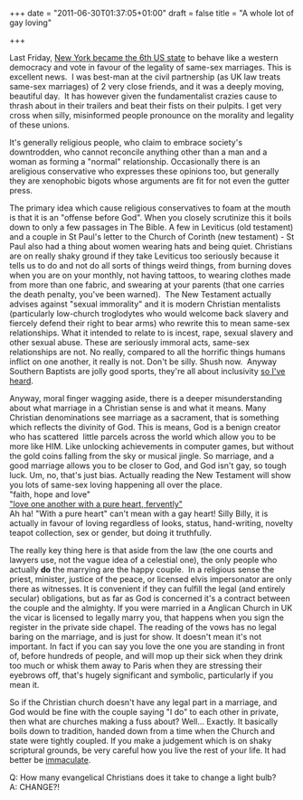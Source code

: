 +++
date = "2011-06-30T01:37:05+01:00"
draft = false
title = "A whole lot of gay loving"

+++

<p>Last Friday, <a href="http://en.wikipedia.org/wiki/Same-sex_marriage_in_New_York">New York became the 6th US state</a> to behave like a western democracy and vote in favour of the legality of same-sex marriages. This is excellent news.&#160; I was best-man at the civil partnership (as UK law treats same-sex marriages) of 2 very close friends, and it was a deeply moving, beautiful day.&#160; It has however given the fundamentalist crazies cause to thrash about in their trailers and beat their fists on their pulpits. I get very cross when silly, misinformed people pronounce on the morality and legality of these unions.</p>

<p>It's generally religious people, who claim to embrace society's downtrodden, who cannot reconcile anything other than a man and a woman as forming a "normal" relationship. Occasionally there is an areligious conservative who expresses these opinions too, but generally they are xenophobic bigots whose arguments are fit for not even the gutter press.</p>

<p>The primary idea which cause religious conservatives to foam at the mouth is that it is an "offense before God". When you closely scrutinize this it boils down to only a few passages in The Bible. A few in Leviticus (old testament) and a couple in St Paul's letter to the Church of Corinth (new testament) - St Paul also had a thing about women wearing hats and being quiet. Christians are on really shaky ground if they take Leviticus too seriously because it tells us to do and not do all sorts of things weird things, from burning doves when you are on your monthly, not having tattoos, to wearing clothes made from more than one fabric, and swearing at your parents (that one carries the death penalty, you've been warned).&#160; The New Testament actually advises against "sexual immorality" and it is modern Christian mentalists (particularly low-church troglodytes who would welcome back slavery and fiercely defend their right to bear arms) who rewrite this to mean same-sex relationships. What it intended to relate to is incest, rape, sexual slavery and other sexual abuse. These are seriously immoral acts, same-sex relationships are not. No really, compared to all the horrific things humans inflict on one another, it really is not. Don't be silly. Shush now.&#160; Anyway Southern Baptists are jolly good sports, they're all about inclusivity <a href="http://stopbaptistpredators.org/index.ht">so I've heard</a>.</p>

<p>Anyway, moral finger wagging aside, there is a deeper misunderstanding about what marriage in a Christian sense is and what it means. Many Christian denominations see marriage as a sacrament, that is something which reflects the divinity of God. This is means, God is a benign creator who has scattered&#160; little parcels across the world which allow you to be more like HIM. Like unlocking achievements in computer games, but without the gold coins falling from the sky or musical jingle. So marriage, and a good marriage allows you to be closer to God, and God isn't gay, so tough luck. Um, no, that's just bias. Actually reading the New Testament will show you lots of same-sex loving happening all over the place.<br />"faith, hope and love"<br /><a href="http://www.youtube.com/watch?v=s74n4yKwWjw">"love one another with a pure heart, fervently"</a><br />Ah ha! "With a pure heart" can't mean with a gay heart! Silly Billy, it is actually in favour of loving regardless of looks, status, hand-writing, novelty teapot collection, sex or gender, but doing it truthfully.</p>

<p>The really key thing here is that aside from the law (the one courts and lawyers use, not the vague idea of a celestial one), the only people who actually <strong>do</strong> the marrying are the happy couple.&#160; In a religious sense the priest, minister, justice of the peace, or licensed elvis impersonator are only there as witnesses. It is convenient if they can fulfill the legal (and entirely secular) obligations, but as far as God is concerned it's a contract between the couple and the almighty. If you were married in a Anglican Church in UK the vicar is licensed to legally marry you, that happens when you sign the register in the private side chapel. The reading of the vows has no legal baring on the marriage, and is just for show. It doesn't mean it's not important. In fact if you can say you love the one you are standing in front of, before hundreds of people, and will mop up their sick when they drink too much or whisk them away to Paris when they are stressing their eyebrows off, that's hugely significant and symbolic, particularly if you mean it.</p>

<p>So if the Christian church doesn't have any legal part in a marriage, and God would be fine with the couple saying "I do" to each other in private, then what are churches making a fuss about? Well... Exactly. It basically boils down to tradition, handed down from a time when the Church and state were tightly coupled. If you make a judgement which is on shaky scriptural grounds, be very careful how you live the rest of your life. It had better be <a href="http://en.wikipedia.org/wiki/Immaculate_Conception">immaculate</a>.</p>

<p>Q: How many evangelical Christians does it take to change a light bulb?<br />A: CHANGE?!</p>